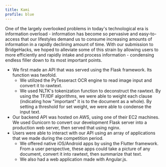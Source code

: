 ```yaml
---
title: Kami
profile: blue
---
```

One of the largely overlooked problems in today's technological era is information overload - information has become so pervasive and easy-to-access that our lifestyles demand us to consume increasing amounts of information in a rapidly declining amount of time. With our submission to BridgeHacks, we hoped to alleviate some of this strain by allowing users to more efficiently and rapidly intake and process information - condensing endless filler down to its most important points.
* We first made an API that was served using the Flask framework. Its function was twofold.
  * We utilized the PyTesseract OCR engine to read image input and convert it to rawtext.
  * We used NLTK's tokenization function to deconstruct the rawtext. By using the TF/IDF algorithms, we were able to weight each clause (indicating how "important" it is to the document as a whole). By setting a threshold for set weight, we were able to condense the input text.
* Our backend API was hosted on AWS, using one of their EC2 machines. We used Gunicorn to convert our development Flask server into a production web server, then served that using nginx.
* Users were able to interact with our API using an array of applications that we made during the competition period.
  * We offered native iOS/Android apps by using the Flutter framework. From a user perspective, these apps could take a picture of any document, convert it into rawtext, then summarize that text.
  * We also had a web application made with Angular.js.
